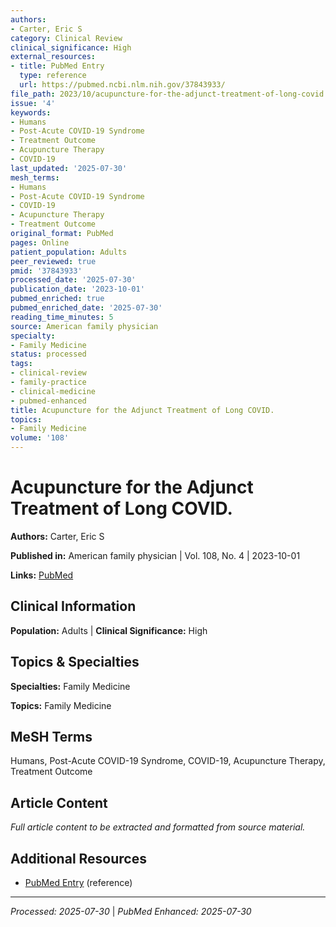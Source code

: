 ```yaml
---
authors:
- Carter, Eric S
category: Clinical Review
clinical_significance: High
external_resources:
- title: PubMed Entry
  type: reference
  url: https://pubmed.ncbi.nlm.nih.gov/37843933/
file_path: 2023/10/acupuncture-for-the-adjunct-treatment-of-long-covid.md
issue: '4'
keywords:
- Humans
- Post-Acute COVID-19 Syndrome
- Treatment Outcome
- Acupuncture Therapy
- COVID-19
last_updated: '2025-07-30'
mesh_terms:
- Humans
- Post-Acute COVID-19 Syndrome
- COVID-19
- Acupuncture Therapy
- Treatment Outcome
original_format: PubMed
pages: Online
patient_population: Adults
peer_reviewed: true
pmid: '37843933'
processed_date: '2025-07-30'
publication_date: '2023-10-01'
pubmed_enriched: true
pubmed_enriched_date: '2025-07-30'
reading_time_minutes: 5
source: American family physician
specialty:
- Family Medicine
status: processed
tags:
- clinical-review
- family-practice
- clinical-medicine
- pubmed-enhanced
title: Acupuncture for the Adjunct Treatment of Long COVID.
topics:
- Family Medicine
volume: '108'
---
```


# Acupuncture for the Adjunct Treatment of Long COVID.

**Authors:** Carter, Eric S

**Published in:** American family physician | Vol. 108, No. 4 | 2023-10-01

**Links:** [PubMed](https://pubmed.ncbi.nlm.nih.gov/37843933/)

## Clinical Information

**Population:** Adults | **Clinical Significance:** High

## Topics & Specialties

**Specialties:** Family Medicine

**Topics:** Family Medicine

## MeSH Terms

Humans, Post-Acute COVID-19 Syndrome, COVID-19, Acupuncture Therapy, Treatment Outcome

## Article Content

*Full article content to be extracted and formatted from source material.*

## Additional Resources

- [PubMed Entry](https://pubmed.ncbi.nlm.nih.gov/37843933/) (reference)

---

*Processed: 2025-07-30* | *PubMed Enhanced: 2025-07-30*
